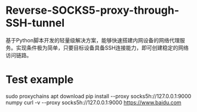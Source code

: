 # Reverse-SOCKS5-proxy-through-SSH-tunnel
基于Python脚本开发的轻量级解决方案，能够快速搭建内网设备的网络代理服务。实现条件极为简单，只要目标设备具备SSH连接能力，即可创建稳定的网络访问链路。


# Test example
sudo proxychains apt download <package-name>
pip install --proxy socks5h://127.0.0.1:9000 numpy
curl -v  --proxy socks5h://127.0.0.1:9000 https://www.baidu.com
